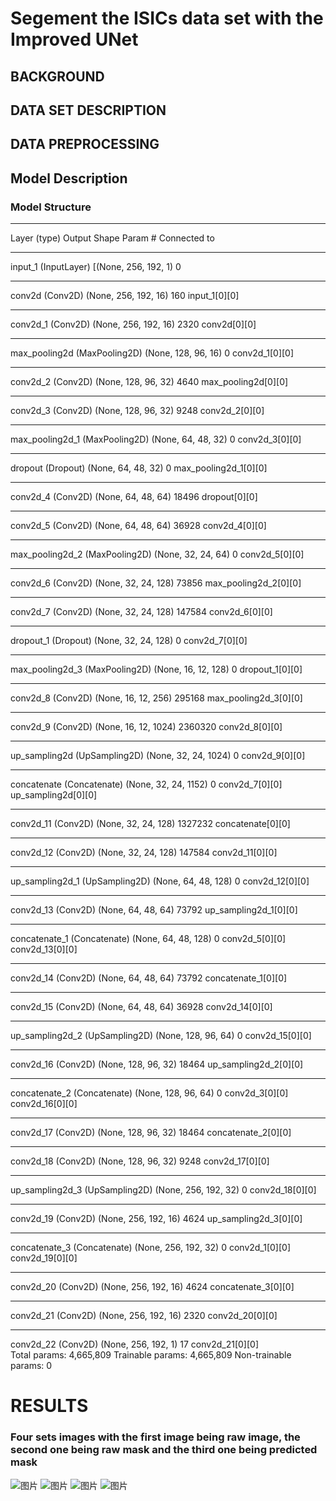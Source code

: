 # Segement the ISICs data set with the Improved UNet

## BACKGROUND

## DATA SET DESCRIPTION

## DATA PREPROCESSING

## Model Description

### Model Structure
__________________________________________________________________________________________________
Layer (type)                    Output Shape         Param #     Connected to                     
__________________________________________________________________________________________________
input_1 (InputLayer)            [(None, 256, 192, 1) 0                                            
__________________________________________________________________________________________________
conv2d (Conv2D)                 (None, 256, 192, 16) 160         input_1[0][0]                    
__________________________________________________________________________________________________
conv2d_1 (Conv2D)               (None, 256, 192, 16) 2320        conv2d[0][0]                     
__________________________________________________________________________________________________
max_pooling2d (MaxPooling2D)    (None, 128, 96, 16)  0           conv2d_1[0][0]                   
__________________________________________________________________________________________________
conv2d_2 (Conv2D)               (None, 128, 96, 32)  4640        max_pooling2d[0][0]              
__________________________________________________________________________________________________
conv2d_3 (Conv2D)               (None, 128, 96, 32)  9248        conv2d_2[0][0]                   
__________________________________________________________________________________________________
max_pooling2d_1 (MaxPooling2D)  (None, 64, 48, 32)   0           conv2d_3[0][0]                   
__________________________________________________________________________________________________
dropout (Dropout)               (None, 64, 48, 32)   0           max_pooling2d_1[0][0]            
__________________________________________________________________________________________________
conv2d_4 (Conv2D)               (None, 64, 48, 64)   18496       dropout[0][0]                    
__________________________________________________________________________________________________
conv2d_5 (Conv2D)               (None, 64, 48, 64)   36928       conv2d_4[0][0]                   
__________________________________________________________________________________________________
max_pooling2d_2 (MaxPooling2D)  (None, 32, 24, 64)   0           conv2d_5[0][0]                   
__________________________________________________________________________________________________
conv2d_6 (Conv2D)               (None, 32, 24, 128)  73856       max_pooling2d_2[0][0]            
__________________________________________________________________________________________________
conv2d_7 (Conv2D)               (None, 32, 24, 128)  147584      conv2d_6[0][0]                   
__________________________________________________________________________________________________
dropout_1 (Dropout)             (None, 32, 24, 128)  0           conv2d_7[0][0]                   
__________________________________________________________________________________________________
max_pooling2d_3 (MaxPooling2D)  (None, 16, 12, 128)  0           dropout_1[0][0]                  
__________________________________________________________________________________________________
conv2d_8 (Conv2D)               (None, 16, 12, 256)  295168      max_pooling2d_3[0][0]            
__________________________________________________________________________________________________
conv2d_9 (Conv2D)               (None, 16, 12, 1024) 2360320     conv2d_8[0][0]                   
__________________________________________________________________________________________________
up_sampling2d (UpSampling2D)    (None, 32, 24, 1024) 0           conv2d_9[0][0]                   
__________________________________________________________________________________________________
concatenate (Concatenate)       (None, 32, 24, 1152) 0           conv2d_7[0][0]                   
                                                                 up_sampling2d[0][0]              
__________________________________________________________________________________________________
conv2d_11 (Conv2D)              (None, 32, 24, 128)  1327232     concatenate[0][0]                
__________________________________________________________________________________________________
conv2d_12 (Conv2D)              (None, 32, 24, 128)  147584      conv2d_11[0][0]                  
__________________________________________________________________________________________________
up_sampling2d_1 (UpSampling2D)  (None, 64, 48, 128)  0           conv2d_12[0][0]                  
__________________________________________________________________________________________________
conv2d_13 (Conv2D)              (None, 64, 48, 64)   73792       up_sampling2d_1[0][0]            
__________________________________________________________________________________________________
concatenate_1 (Concatenate)     (None, 64, 48, 128)  0           conv2d_5[0][0]                   
                                                                 conv2d_13[0][0]                  
__________________________________________________________________________________________________
conv2d_14 (Conv2D)              (None, 64, 48, 64)   73792       concatenate_1[0][0]              
__________________________________________________________________________________________________
conv2d_15 (Conv2D)              (None, 64, 48, 64)   36928       conv2d_14[0][0]                  
__________________________________________________________________________________________________
up_sampling2d_2 (UpSampling2D)  (None, 128, 96, 64)  0           conv2d_15[0][0]                  
__________________________________________________________________________________________________
conv2d_16 (Conv2D)              (None, 128, 96, 32)  18464       up_sampling2d_2[0][0]            
__________________________________________________________________________________________________
concatenate_2 (Concatenate)     (None, 128, 96, 64)  0           conv2d_3[0][0]                   
                                                                 conv2d_16[0][0]                  
__________________________________________________________________________________________________
conv2d_17 (Conv2D)              (None, 128, 96, 32)  18464       concatenate_2[0][0]              
__________________________________________________________________________________________________
conv2d_18 (Conv2D)              (None, 128, 96, 32)  9248        conv2d_17[0][0]                  
__________________________________________________________________________________________________
up_sampling2d_3 (UpSampling2D)  (None, 256, 192, 32) 0           conv2d_18[0][0]                  
__________________________________________________________________________________________________
conv2d_19 (Conv2D)              (None, 256, 192, 16) 4624        up_sampling2d_3[0][0]            
__________________________________________________________________________________________________
concatenate_3 (Concatenate)     (None, 256, 192, 32) 0           conv2d_1[0][0]                   
                                                                 conv2d_19[0][0]                  
__________________________________________________________________________________________________
conv2d_20 (Conv2D)              (None, 256, 192, 16) 4624        concatenate_3[0][0]              
__________________________________________________________________________________________________
conv2d_21 (Conv2D)              (None, 256, 192, 16) 2320        conv2d_20[0][0]                  
__________________________________________________________________________________________________
conv2d_22 (Conv2D)              (None, 256, 192, 1)  17          conv2d_21[0][0]                  
Total params: 4,665,809
Trainable params: 4,665,809
Non-trainable params: 0

# RESULTS
### Four sets images with the first image being raw image, the second one being raw mask and the third one being predicted mask
![图片](https://user-images.githubusercontent.com/31636541/139170066-d00a2ad1-0918-4d08-b7dc-172b2d8e273c.png)
![图片](https://user-images.githubusercontent.com/31636541/139170087-35f4f46b-c6fb-4970-9e00-5c3c4d255408.png)
![图片](https://user-images.githubusercontent.com/31636541/139170100-fa83f098-edc4-4018-bc6b-a3bca900978d.png)
![图片](https://user-images.githubusercontent.com/31636541/139170110-f0a28387-325b-4d88-8aac-31ad1f579d9f.png)


